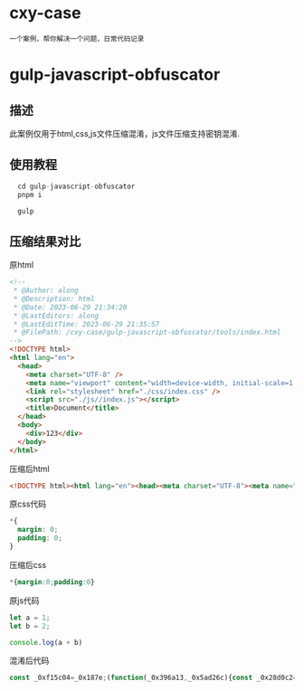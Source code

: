 # cxy-case
```一个案例，帮你解决一个问题，日常代码记录```

# gulp-javascript-obfuscator

## 描述
此案例仅用于html,css,js文件压缩混淆，js文件压缩支持密钥混淆.

## 使用教程

```js
  cd gulp-javascript-obfuscator
  pnpm i

  gulp
```

## 压缩结果对比

原html
```html
<!--
 * @Author: along
 * @Description: html
 * @Date: 2023-06-29 21:34:20
 * @LastEditors: along
 * @LastEditTime: 2023-06-29 21:35:57
 * @FilePath: /cxy-case/gulp-javascript-obfuscator/tools/index.html
-->
<!DOCTYPE html>
<html lang="en">
  <head>
    <meta charset="UTF-8" />
    <meta name="viewport" content="width=device-width, initial-scale=1.0" />
    <link rel="stylesheet" href="./css/index.css" />
    <script src="./js//index.js"></script>
    <title>Document</title>
  </head>
  <body>
    <div>123</div>
  </body>
</html>

```

压缩后html
```html
<!DOCTYPE html><html lang="en"><head><meta charset="UTF-8"><meta name="viewport" content="width=device-width,initial-scale=1"><link rel="stylesheet" href="./css/index.css"><script src="./js//index.js"></script><title>Document</title></head><body><div>123</div></body></html>
```

原css代码
```css
*{
  margin: 0;
  padding: 0;
}
```

压缩后css
```css
*{margin:0;padding:0}
```

原js代码
```js
let a = 1;
let b = 2;

console.log(a + b)
```

混淆后代码
```js
const _0xf15c04=_0x187e;(function(_0x396a13,_0x5ad26c){const _0x28d0c2=_0x187e,_0x5a47c5=_0x396a13();while(!![]){try{const _0x2f552b=parseInt(_0x28d0c2(0x1ad))/0x1+-parseInt(_0x28d0c2(0x1a5))/0x2*(parseInt(_0x28d0c2(0x1a2))/0x3)+-parseInt(_0x28d0c2(0x1aa))/0x4+-parseInt(_0x28d0c2(0x1af))/0x5+parseInt(_0x28d0c2(0x1a9))/0x6+-parseInt(_0x28d0c2(0x1a6))/0x7+-parseInt(_0x28d0c2(0x1ac))/0x8*(-parseInt(_0x28d0c2(0x1a3))/0x9);if(_0x2f552b===_0x5ad26c)break;else _0x5a47c5['push'](_0x5a47c5['shift']());}catch(_0x105ff3){_0x5a47c5['push'](_0x5a47c5['shift']());}}}(_0x9158,0xaab2b));const _0xfb2da3=(function(){let _0x15a21a=!![];return function(_0x302b0c,_0x2137c2){const _0x15f07e=_0x15a21a?function(){if(_0x2137c2){const _0x4441b7=_0x2137c2['apply'](_0x302b0c,arguments);return _0x2137c2=null,_0x4441b7;}}:function(){};return _0x15a21a=![],_0x15f07e;};}()),_0x1eb508=_0xfb2da3(this,function(){const _0x2b4d0e=_0x187e;return _0x1eb508[_0x2b4d0e(0x1ae)]()[_0x2b4d0e(0x1a8)](_0x2b4d0e(0x1a7))[_0x2b4d0e(0x1ae)]()[_0x2b4d0e(0x1ab)](_0x1eb508)['search'](_0x2b4d0e(0x1a7));});function _0x187e(_0x14704a,_0x1028c8){const _0xd77a5a=_0x9158();return _0x187e=function(_0x1eb508,_0xfb2da3){_0x1eb508=_0x1eb508-0x1a2;let _0x915831=_0xd77a5a[_0x1eb508];return _0x915831;},_0x187e(_0x14704a,_0x1028c8);}_0x1eb508();let a=0x1,b=0x2;console[_0xf15c04(0x1a4)](a+b);function _0x9158(){const _0x51cf10=['log','40270otQfWW','7613935CJdSHe','(((.+)+)+)+$','search','3769260eAQSJE','1788176teHVhY','constructor','31237352YDnhXX','99314RJjfze','toString','5850150CLcteH','183hKyBuy','9MSrNQx'];_0x9158=function(){return _0x51cf10;};return _0x9158();}
```